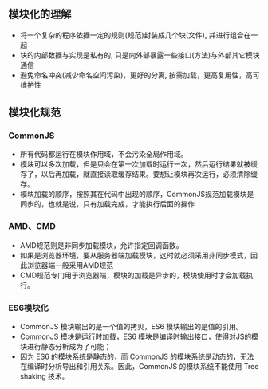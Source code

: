 ## 模块化的理解
- 将一个复杂的程序依据一定的规则(规范)封装成几个块(文件), 并进行组合在一起
- 块的内部数据与实现是私有的, 只是向外部暴露一些接口(方法)与外部其它模块通信
- 避免命名冲突(减少命名空间污染)，更好的分离, 按需加载，更高复用性，高可维护性

## 模块化规范
### CommonJS
+ 所有代码都运行在模块作用域，不会污染全局作用域。
+ 模块可以多次加载，但是只会在第一次加载时运行一次，然后运行结果就被缓存了，以后再加载，就直接读取缓存结果。要想让模块再次运行，必须清除缓存。
+ 模块加载的顺序，按照其在代码中出现的顺序，CommonJS规范加载模块是同步的，也就是说，只有加载完成，才能执行后面的操作

### AMD、CMD
+ AMD规范则是非同步加载模块，允许指定回调函数。
+ 如果是浏览器环境，要从服务器端加载模块，这时就必须采用非同步模式，因此浏览器端一般采用AMD规范
+ CMD规范专门用于浏览器端，模块的加载是异步的，模块使用时才会加载执行。

### ES6模块化
+ CommonJS 模块输出的是一个值的拷贝，ES6 模块输出的是值的引用。
+ CommonJS 模块是运行时加载，ES6 模块是编译时输出接口，使得对JS的模块进行静态分析成为了可能；
+ 因为 ES6 的模块系统是静态的，而 CommonJS 的模块系统是动态的，无法在编译时分析导出和引用关系。因此，CommonJS 的模块系统不能使用 Tree shaking 技术。
